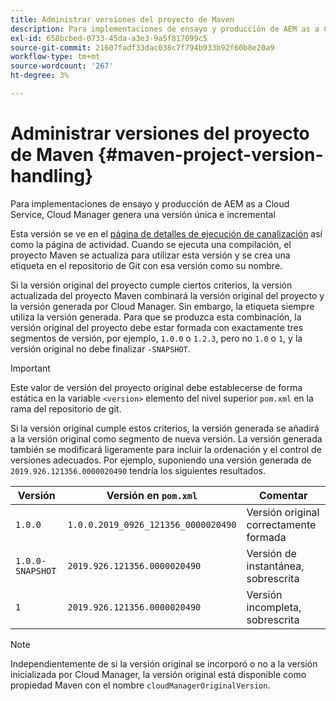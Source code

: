 ```yaml
---
title: Administrar versiones del proyecto de Maven
description: Para implementaciones de ensayo y producción de AEM as a Cloud Service, Cloud Manager genera una versión única e incremental.
exl-id: 658bcbed-0733-45da-a3e3-9a5f817099c5
source-git-commit: 21607fadf33dac038c7f794b933b92f60b8e20a9
workflow-type: tm+mt
source-wordcount: '267'
ht-degree: 3%

---
```



# Administrar versiones del proyecto de Maven {#maven-project-version-handling}

Para implementaciones de ensayo y producción de AEM as a Cloud Service, Cloud Manager genera una versión única e incremental

Esta versión se ve en el [página de detalles de ejecución de canalización](/help/implementing/cloud-manager/configuring-pipelines/managing-pipelines.md#view-details) así como la página de actividad. Cuando se ejecuta una compilación, el proyecto Maven se actualiza para utilizar esta versión y se crea una etiqueta en el repositorio de Git con esa versión como su nombre.

Si la versión original del proyecto cumple ciertos criterios, la versión actualizada del proyecto Maven combinará la versión original del proyecto y la versión generada por Cloud Manager. Sin embargo, la etiqueta siempre utiliza la versión generada. Para que se produzca esta combinación, la versión original del proyecto debe estar formada con exactamente tres segmentos de versión, por ejemplo, `1.0.0` o `1.2.3`, pero no `1.0` o `1`, y la versión original no debe finalizar `-SNAPSHOT`.

>[!IMPORTANT]
>
>Este valor de versión del proyecto original debe establecerse de forma estática en la variable `<version>` elemento del nivel superior `pom.xml` en la rama del repositorio de git.

Si la versión original cumple estos criterios, la versión generada se añadirá a la versión original como segmento de nueva versión. La versión generada también se modificará ligeramente para incluir la ordenación y el control de versiones adecuados. Por ejemplo, suponiendo una versión generada de `2019.926.121356.0000020490` tendría los siguientes resultados.

| Versión | Versión en `pom.xml` | Comentar |
|---|---|---|
| `1.0.0` | `1.0.0.2019_0926_121356_0000020490` | Versión original correctamente formada |
| `1.0.0-SNAPSHOT` | `2019.926.121356.0000020490` | Versión de instantánea, sobrescrita |
| `1` | `2019.926.121356.0000020490` | Versión incompleta, sobrescrita |

>[!NOTE]
>
>Independientemente de si la versión original se incorporó o no a la versión inicializada por Cloud Manager, la versión original está disponible como propiedad Maven con el nombre `cloudManagerOriginalVersion`.
